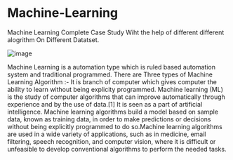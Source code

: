 # Machine-Learning
Machine Learning Complete Case Study
Wiht the help of different different alogrithm
On Different Datatset.

![image](https://user-images.githubusercontent.com/96537904/158200973-517b726b-731e-4048-ae9c-424abf3009fa.png)


Machine Learning is a automation type which is ruled based automation system and traditional programmed.
There are Three types of Machine Learning Algorithm :-
It is branch of computer which gives computer the ability to learn without being explicity programmed.
Machine learning (ML) is the study of computer algorithms that can improve automatically through experience and by the use of data.[1] It is seen as a part of artificial 
intelligence. Machine learning algorithms build a model based on sample data, known as training data, in order to make predictions or decisions without being explicitly programmed 
to do so.Machine learning algorithms are used in a wide variety of applications, such as in medicine, email filtering, speech recognition, and computer vision, where it is 
difficult or unfeasible to develop conventional algorithms to perform the needed tasks.
